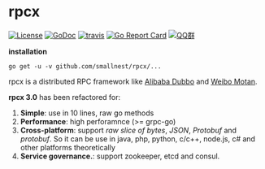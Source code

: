 # rpcx

[![License](https://img.shields.io/:license-apache-blue.svg)](https://opensource.org/licenses/Apache-2.0) [![GoDoc](https://godoc.org/github.com/smallnest/rpcx?status.png)](http://godoc.org/github.com/smallnest/rpcx)  [![travis](https://travis-ci.org/smallnest/rpcx.svg?branch=master)](https://travis-ci.org/smallnest/rpcx) [![Go Report Card](https://goreportcard.com/badge/github.com/smallnest/rpcx)](https://goreportcard.com/report/github.com/smallnest/rpcx) [![QQ群](https://img.shields.io/:QQ群-398044387-blue.svg)](_documents/images/rpcx_qq.png)

**installation**

`go get -u -v github.com/smallnest/rpcx/...`


rpcx is a distributed RPC framework like [Alibaba Dubbo](http://dubbo.io/) and [Weibo Motan](https://github.com/weibocom/motan).

**rpcx 3.0** has been refactored for:
1. **Simple**: use in 10 lines, raw go methods
2. **Performance**: high perforamnce (>= grpc-go)
3. **Cross-platform**: support _raw slice of bytes_, _JSON_, _Protobuf_ and _protobuf_. So it can be use in java, php, python, c/c++, node.js, c# and other platforms theoretically
4. **Service governance.**: support zookeeper, etcd and consul.

